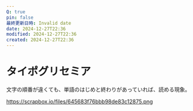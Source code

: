 ```yaml
---
Q: true
pin: false
最終更新日時: Invalid date
date: 2024-12-27T22:36
modified: 2024-12-27T22:36
created: 2024-12-27T22:36
---
```

# タイポグリセミア

文字の順番が違くても、単語のはじめと終わりがあっていれば、読める現象。

https://scrapbox.io/files/645683f76bbb98de83c12875.png